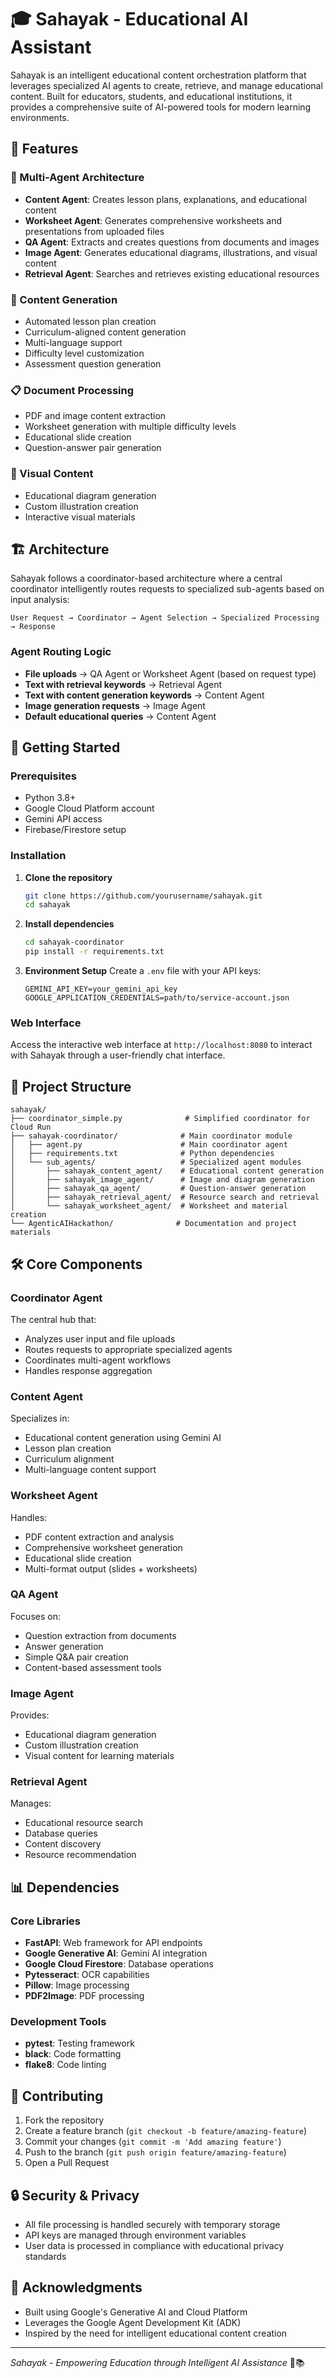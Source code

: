 # 🎓 Sahayak - Educational AI Assistant

Sahayak is an intelligent educational content orchestration platform that leverages specialized AI agents to create, retrieve, and manage educational content. Built for educators, students, and educational institutions, it provides a comprehensive suite of AI-powered tools for modern learning environments.

## 🌟 Features

### 🤖 Multi-Agent Architecture
- **Content Agent**: Creates lesson plans, explanations, and educational content
- **Worksheet Agent**: Generates comprehensive worksheets and presentations from uploaded files
- **QA Agent**: Extracts and creates questions from documents and images
- **Image Agent**: Generates educational diagrams, illustrations, and visual content
- **Retrieval Agent**: Searches and retrieves existing educational resources

### 📝 Content Generation
- Automated lesson plan creation
- Curriculum-aligned content generation
- Multi-language support
- Difficulty level customization
- Assessment question generation

### 📋 Document Processing
- PDF and image content extraction
- Worksheet generation with multiple difficulty levels
- Educational slide creation
- Question-answer pair generation

### 🎨 Visual Content
- Educational diagram generation
- Custom illustration creation
- Interactive visual materials

## 🏗️ Architecture

Sahayak follows a coordinator-based architecture where a central coordinator intelligently routes requests to specialized sub-agents based on input analysis:

```
User Request → Coordinator → Agent Selection → Specialized Processing → Response
```

### Agent Routing Logic
- **File uploads** → QA Agent or Worksheet Agent (based on request type)
- **Text with retrieval keywords** → Retrieval Agent
- **Text with content generation keywords** → Content Agent
- **Image generation requests** → Image Agent
- **Default educational queries** → Content Agent

## 🚀 Getting Started

### Prerequisites
- Python 3.8+
- Google Cloud Platform account
- Gemini API access
- Firebase/Firestore setup

### Installation

1. **Clone the repository**
   ```bash
   git clone https://github.com/yourusername/sahayak.git
   cd sahayak
   ```

2. **Install dependencies**
   ```bash
   cd sahayak-coordinator
   pip install -r requirements.txt
   ```

3. **Environment Setup**
   Create a `.env` file with your API keys:
   ```env
   GEMINI_API_KEY=your_gemini_api_key
   GOOGLE_APPLICATION_CREDENTIALS=path/to/service-account.json
   ```

### Web Interface
Access the interactive web interface at `http://localhost:8080` to interact with Sahayak through a user-friendly chat interface.

## 📁 Project Structure

```
sahayak/
├── coordinator_simple.py              # Simplified coordinator for Cloud Run
├── sahayak-coordinator/              # Main coordinator module
│   ├── agent.py                      # Main coordinator agent
│   ├── requirements.txt              # Python dependencies
│   └── sub_agents/                   # Specialized agent modules
│       ├── sahayak_content_agent/    # Educational content generation
│       ├── sahayak_image_agent/      # Image and diagram generation
│       ├── sahayak_qa_agent/         # Question-answer generation
│       ├── sahayak_retrieval_agent/  # Resource search and retrieval
│       └── sahayak_worksheet_agent/  # Worksheet and material creation
└── AgenticAIHackathon/              # Documentation and project materials
```

## 🛠️ Core Components

### Coordinator Agent
The central hub that:
- Analyzes user input and file uploads
- Routes requests to appropriate specialized agents
- Coordinates multi-agent workflows
- Handles response aggregation

### Content Agent
Specializes in:
- Educational content generation using Gemini AI
- Lesson plan creation
- Curriculum alignment
- Multi-language content support

### Worksheet Agent
Handles:
- PDF content extraction and analysis
- Comprehensive worksheet generation
- Educational slide creation
- Multi-format output (slides + worksheets)

### QA Agent
Focuses on:
- Question extraction from documents
- Answer generation
- Simple Q&A pair creation
- Content-based assessment tools

### Image Agent
Provides:
- Educational diagram generation
- Custom illustration creation
- Visual content for learning materials

### Retrieval Agent
Manages:
- Educational resource search
- Database queries
- Content discovery
- Resource recommendation


## 📊 Dependencies

### Core Libraries
- **FastAPI**: Web framework for API endpoints
- **Google Generative AI**: Gemini AI integration
- **Google Cloud Firestore**: Database operations
- **Pytesseract**: OCR capabilities
- **Pillow**: Image processing
- **PDF2Image**: PDF processing

### Development Tools
- **pytest**: Testing framework
- **black**: Code formatting
- **flake8**: Code linting

## 🤝 Contributing

1. Fork the repository
2. Create a feature branch (`git checkout -b feature/amazing-feature`)
3. Commit your changes (`git commit -m 'Add amazing feature'`)
4. Push to the branch (`git push origin feature/amazing-feature`)
5. Open a Pull Request


## 🔒 Security & Privacy

- All file processing is handled securely with temporary storage
- API keys are managed through environment variables
- User data is processed in compliance with educational privacy standards

## 🙏 Acknowledgments

- Built using Google's Generative AI and Cloud Platform
- Leverages the Google Agent Development Kit (ADK)
- Inspired by the need for intelligent educational content creation

---

*Sahayak - Empowering Education through Intelligent AI Assistance* 🚀📚
